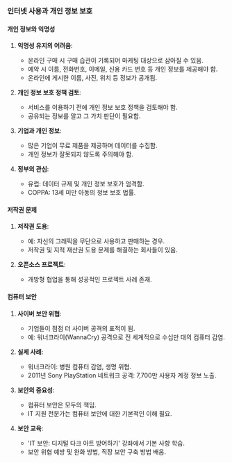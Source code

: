 ### 인터넷 사용과 개인 정보 보호

#### 개인 정보와 익명성
1. **익명성 유지의 어려움**:
   - 온라인 구매 시 구매 습관이 기록되어 마케팅 대상으로 삼아질 수 있음.
   - 예약 시 이름, 전화번호, 이메일, 신용 카드 번호 등 개인 정보를 제공해야 함.
   - 온라인에 게시한 이름, 사진, 위치 등 정보가 공개됨.

2. **개인 정보 보호 정책 검토**:
   - 서비스를 이용하기 전에 개인 정보 보호 정책을 검토해야 함.
   - 공유되는 정보를 알고 그 가치 판단이 필요함.

3. **기업과 개인 정보**:
   - 많은 기업이 무료 제품을 제공하며 데이터를 수집함.
   - 개인 정보가 잘못되지 않도록 주의해야 함.

4. **정부의 관심**:
   - 유럽: 데이터 규제 및 개인 정보 보호가 엄격함.
   - COPPA: 13세 미만 아동의 정보 보호 법률.

#### 저작권 문제
1. **저작권 도용**:
   - 예: 자신의 그래픽을 무단으로 사용하고 판매하는 경우.
   - 저작권 및 지적 재산권 도용 문제를 해결하는 회사들이 있음.

2. **오픈소스 프로젝트**:
   - 개방형 협업을 통해 성공적인 프로젝트 사례 존재.

#### 컴퓨터 보안
1. **사이버 보안 위협**:
   - 기업들이 점점 더 사이버 공격의 표적이 됨.
   - 예: 워너크라이(WannaCry) 공격으로 전 세계적으로 수십만 대의 컴퓨터 감염.

2. **실제 사례**:
   - 워너크라이: 병원 컴퓨터 감염, 생명 위협.
   - 2011년 Sony PlayStation 네트워크 공격: 7,700만 사용자 계정 정보 노출.

3. **보안의 중요성**:
   - 컴퓨터 보안은 모두의 책임.
   - IT 지원 전문가는 컴퓨터 보안에 대한 기본적인 이해 필요.

4. **보안 교육**:
   - 'IT 보안: 디지털 다크 아트 방어하기' 강좌에서 기본 사항 학습.
   - 보안 위협 예방 및 완화 방법, 직장 보안 구축 방법 배움.

